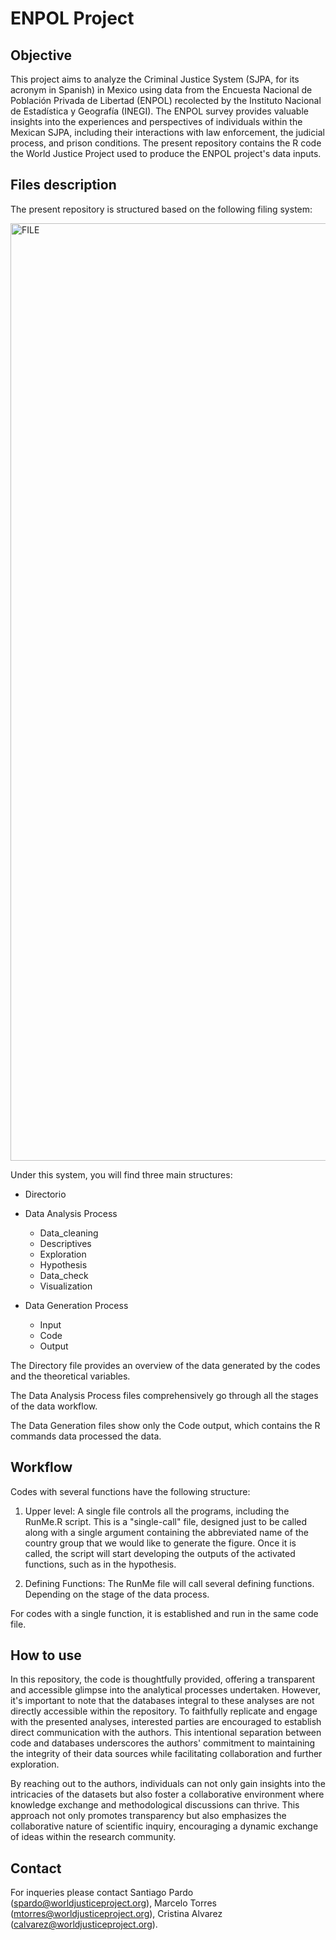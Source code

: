 # ENPOL Project


## Objective

This project aims to analyze the Criminal Justice System (SJPA, for its acronym in Spanish) in Mexico using data from the Encuesta Nacional de Población Privada de Libertad (ENPOL) recolected by the Instituto Nacional de Estadística y Geografía (INEGI). The ENPOL survey provides valuable insights into the experiences and perspectives of individuals within the Mexican SJPA, including their interactions with law enforcement, the judicial process, and prison conditions. The present repository contains the R code the World Justice Project used to produce the ENPOL project's data inputs. 

## Files description

The present repository is structured based on the following filing system:

<img width="1500" alt="FILE" src="https://github.com/aspardog/ENPOL/assets/85714147/3cb8f7f4-4e77-4e0f-bb05-1141138535ac">

Under this system, you will find three main structures:

- Directorio 

- Data Analysis Process 
  - Data_cleaning
  - Descriptives
  - Exploration
  - Hypothesis
  - Data_check
  - Visualization 
  
- Data Generation Process
  - Input
  - Code
  - Output

The Directory file provides an overview of the data generated by the codes and the theoretical variables.

The Data Analysis Process files comprehensively go through all the stages of the data workflow.

The Data Generation files show only the Code output, which contains the R commands data processed the data.

## Workflow

Codes with several functions have the following structure:

1. Upper level: A single file controls all the programs, including the RunMe.R script. This is a "single-call" file, designed just to be called along with a single argument containing the abbreviated name of the country group that we would like to generate the figure. Once it is called, the script will start developing the outputs of the activated functions, such as in the hypothesis.

2. Defining Functions: The RunMe file will call several defining functions. Depending on the stage of the data process.

For codes with a single function, it is established and run in the same code file. 

## How to use

In this repository, the code is thoughtfully provided, offering a transparent and accessible glimpse into the analytical processes undertaken. However, it's important to note that the databases integral to these analyses are not directly accessible within the repository. To faithfully replicate and engage with the presented analyses, interested parties are encouraged to establish direct communication with the authors. This intentional separation between code and databases underscores the authors' commitment to maintaining the integrity of their data sources while facilitating collaboration and further exploration. 

By reaching out to the authors, individuals can not only gain insights into the intricacies of the datasets but also foster a collaborative environment where knowledge exchange and methodological discussions can thrive. This approach not only promotes transparency but also emphasizes the collaborative nature of scientific inquiry, encouraging a dynamic exchange of ideas within the research community.

## Contact

For inqueries please contact Santiago Pardo (spardo@worldjusticeproject.org), Marcelo Torres (mtorres@worldjusticeproject.org),  Cristina Alvarez (calvarez@worldjusticeproject.org).
